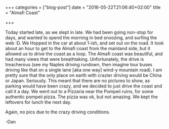 +++
categories = ["blog-post"]
date = "2016-05-22T21:06:40+02:00"
title = "Almafi Coast"

+++

Today started late, as we slept in late. We had been going non-stop for days, and wanted to spend the morning in bed snoozing, and surfing the web :D. We Hopped in the car at about 1-ish, and set out on the road. It took about an hour to get to the Almafi coast from the mainland side, but it allowed us to drive the coast as a loop. The Almafi coast was beautiful, and had many views that were breathtaking. Unfortunately, the drive is treacherous (see my Naples driving rundown, then imagine tour buses driving like that on a single lane [aka one way] wind-y mountain road). I am pretty sure that the only place on earth with crazier driving would be China or Japan. Seriously. This meant that there are no pictures to show, as parking would have been crazy, and we decided to just drive the coast and call it a day. We went out to a Pizzaria near the Pompeii ruins, for some authentic pompeii pizza. The pizza was ok, but not amazing. We kept the leftovers for lunch the next day.

Again, no pics due to the crazy driving conditions.

-Dan
